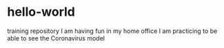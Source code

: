 # hello-world
training repository
I am having fun in my home office
I am practicing to be able to see the Coronavirus model
